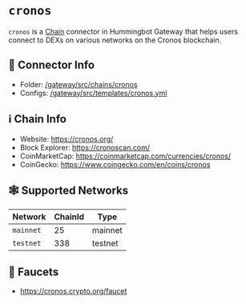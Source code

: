 # `cronos`

`cronos` is a [Chain](/chains) connector in Hummingbot Gateway that helps users connect to DEXs on various networks on the Cronos blockchain.

## 📁 Connector Info

* Folder: [/gateway/src/chains/cronos](https://github.com/hummingbot/gateway/tree/main/src/chains/cronos)
* Configs: [/gateway/src/templates/cronos.yml](https://github.com/hummingbot/gateway/tree/main/src/templates/cronos.yml)

## ℹ️ Chain Info

* Website: https://cronos.org/
* Block Explorer: https://cronoscan.com/
* CoinMarketCap: https://coinmarketcap.com/currencies/cronos/
* CoinGecko: https://www.coingecko.com/en/coins/cronos

## 🕸️ Supported Networks

| Network | ChainId | Type |
|---------|---------|------|
| `mainnet` | 25 | mainnet |
| `testnet` | 338 | testnet |

## 🚰 Faucets

* https://cronos.crypto.org/faucet

